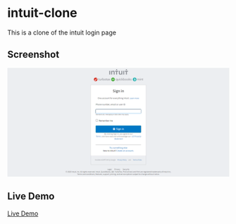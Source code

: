 # intuit-clone
This is a clone of the intuit login page

## Screenshot

![screenshot](screenshot.png)

## Live Demo

[Live Demo](https://raw.githack.com/pas9747/intuit-clone/master/index.html)
